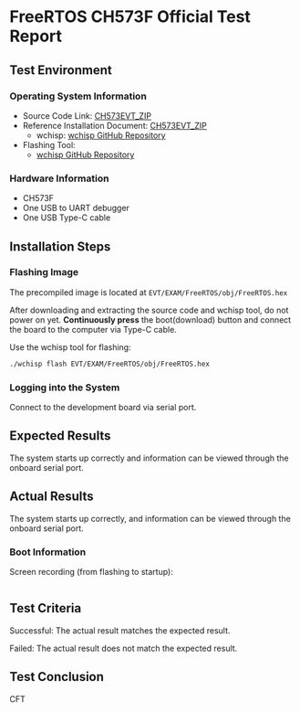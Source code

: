 # FreeRTOS CH573F Official  Test Report

## Test Environment

### Operating System Information

- Source Code Link: [CH573EVT_ZIP](https://www.wch.cn/downloads/CH573EVT_ZIP.html)
- Reference Installation Document: [CH573EVT_ZIP](https://www.wch.cn/downloads/CH573EVT_ZIP.html)
    - wchisp: [wchisp GitHub Repository](https://github.com/ch32-rs/wchisp)
- Flashing Tool:
    - [wchisp GitHub Repository](https://github.com/ch32-rs/wchisp/)

### Hardware Information

- CH573F
- One USB to UART debugger
- One USB Type-C cable

## Installation Steps

### Flashing Image

The precompiled image is located at `EVT/EXAM/FreeRTOS/obj/FreeRTOS.hex`

After downloading and extracting the source code and wchisp tool, do not power on yet. **Continuously press** the boot(download) button and connect the board to the computer via Type-C cable.

Use the wchisp tool for flashing:
```bash
./wchisp flash EVT/EXAM/FreeRTOS/obj/FreeRTOS.hex

```

### Logging into the System

Connect to the development board via serial port.

## Expected Results

The system starts up correctly and information can be viewed through the onboard serial port.

## Actual Results

The system starts up correctly, and information can be viewed through the onboard serial port.

### Boot Information

Screen recording (from flashing to startup):
```log

```

## Test Criteria

Successful: The actual result matches the expected result.

Failed: The actual result does not match the expected result.

## Test Conclusion

CFT
